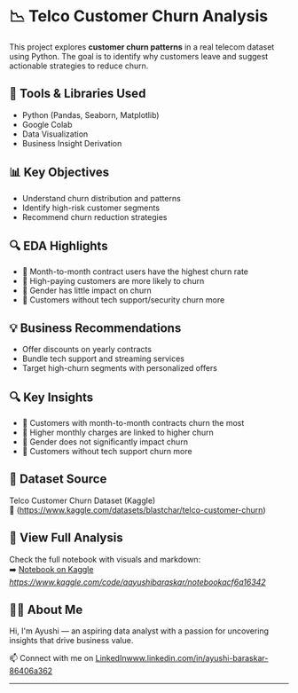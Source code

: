 # 📉 Telco Customer Churn Analysis

This project explores **customer churn patterns** in a real telecom dataset using Python. The goal is to identify why customers leave and suggest actionable strategies to reduce churn.

## 🧰 Tools & Libraries Used
- Python (Pandas, Seaborn, Matplotlib)
- Google Colab
- Data Visualization
- Business Insight Derivation

## 📊 Key Objectives
- Understand churn distribution and patterns
- Identify high-risk customer segments
- Recommend churn reduction strategies

## 🔍 EDA Highlights
- 📌 Month-to-month contract users have the highest churn rate  
- 📌 High-paying customers are more likely to churn  
- 📌 Gender has little impact on churn  
- 📌 Customers without tech support/security churn more

## 💡 Business Recommendations
- Offer discounts on yearly contracts
- Bundle tech support and streaming services
- Target high-churn segments with personalized offers
  
## 🔍 Key Insights

- 📌 Customers with month-to-month contracts churn the most  
- 📌 Higher monthly charges are linked to higher churn  
- 📌 Gender does not significantly impact churn  
- 📌 Customers without tech support churn more  

## 📎 Dataset Source
Telco Customer Churn Dataset (Kaggle)  
🔗 (https://www.kaggle.com/datasets/blastchar/telco-customer-churn)

## 📘 View Full Analysis
Check the full notebook with visuals and markdown:  
➡️ [Notebook on Kaggle](#) *https://www.kaggle.com/code/aayushibaraskar/notebookacf6a16342*

## 🙋‍♀️ About Me
Hi, I'm Ayushi — an aspiring data analyst with a passion for uncovering insights that drive business value.

📫 Connect with me on [LinkedIn](#)www.linkedin.com/in/ayushi-baraskar-86406a362

---


